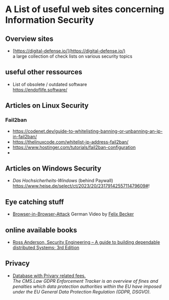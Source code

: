 # A List of useful web sites concerning Information Security

## Overview sites

* [https://digital-defense.io/](https://digital-defense.io/)<br>a large collection of check lists on various security topics

## useful other ressources
- List of obsolete / outdated software<br>
  https://endoflife.software/

## Articles on Linux Security
### Fail2ban
- https://codenet.dev/guide-to-whitelisting-banning-or-unbanning-an-ip-in-fail2ban/
- https://thelinuxcode.com/whitelist-ip-address-fail2ban/
- https://www.hostinger.com/tutorials/fail2ban-configuration
- 
## Articles on Windows Security
- *Das Hochsicherheits-Windows* (behind Paywall)<br>https://www.heise.de/select/ct/2023/20/2317914255711479609#!

## Eye catching stuff
- [Browser-in-Browser-Attack](https://becker.koeln/videos/2024-10-19-brower-in-browser-attacks/) German Video by [Felix Becker](https://www.linkedin.com/in/dev-felix-becker/)

## online available books
- [Ross Anderson, Security Engineering – A guide to building dependable distributed Systems; 3rd Edition](https://www.cl.cam.ac.uk/archive/rja14/Papers/SEv3.pdf)

## Privacy
- [Database with Privary related fees.](https://www.enforcementtracker.com/)<br>*The CMS.Law GDPR Enforcement Tracker is an overview of fines and penalties which data protection authorities within the EU have imposed under the EU General Data Protection Regulation (GDPR, DSGVO).*
